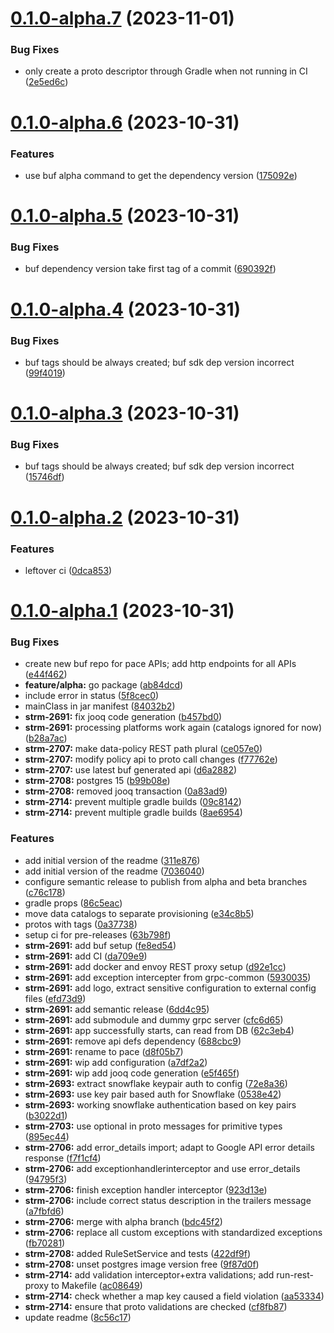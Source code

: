 # [0.1.0-alpha.7](https://github.com/getstrm/pace/compare/v0.1.0-alpha.6...v0.1.0-alpha.7) (2023-11-01)


### Bug Fixes

* only create a proto descriptor through Gradle when not running in CI ([2e5ed6c](https://github.com/getstrm/pace/commit/2e5ed6c367807870d7a164cd74d337feb68fc5cb))

# [0.1.0-alpha.6](https://github.com/getstrm/pace/compare/v0.1.0-alpha.5...v0.1.0-alpha.6) (2023-10-31)


### Features

* use buf alpha command to get the dependency version ([175092e](https://github.com/getstrm/pace/commit/175092e8d5eed7fdcefa0605c3aca14d85df83db))

# [0.1.0-alpha.5](https://github.com/getstrm/pace/compare/v0.1.0-alpha.4...v0.1.0-alpha.5) (2023-10-31)


### Bug Fixes

* buf dependency version take first tag of a commit ([690392f](https://github.com/getstrm/pace/commit/690392f15eb2662db1f41cada2fb347250efc15d))

# [0.1.0-alpha.4](https://github.com/getstrm/pace/compare/v0.1.0-alpha.3...v0.1.0-alpha.4) (2023-10-31)


### Bug Fixes

* buf tags should be always created; buf sdk dep version incorrect ([99f4019](https://github.com/getstrm/pace/commit/99f40194f6b4649f34948fafdd6d73a955004667))

# [0.1.0-alpha.3](https://github.com/getstrm/pace/compare/v0.1.0-alpha.2...v0.1.0-alpha.3) (2023-10-31)


### Bug Fixes

* buf tags should be always created; buf sdk dep version incorrect ([15746df](https://github.com/getstrm/pace/commit/15746dfef3f4e5f0f7f183f4916e57c9a40bb8bf))

# [0.1.0-alpha.2](https://github.com/getstrm/pace/compare/v0.1.0-alpha.1...v0.1.0-alpha.2) (2023-10-31)


### Features

* leftover ci ([0dca853](https://github.com/getstrm/pace/commit/0dca853db1e109d497c6df75ac577453635b7906))

# [0.1.0-alpha.1](https://github.com/getstrm/pace/compare/v0.0.1...v0.1.0-alpha.1) (2023-10-31)


### Bug Fixes

* create new buf repo for pace APIs; add http endpoints for all APIs ([e44f462](https://github.com/getstrm/pace/commit/e44f462c7d359dbf8e9aed1abf9b09c1ac0654c3))
* **feature/alpha:** go package ([ab84dcd](https://github.com/getstrm/pace/commit/ab84dcd965b817ea892a8dd0eb2b6730b866ceb9))
* include error in status ([5f8cec0](https://github.com/getstrm/pace/commit/5f8cec08b6fee6c1e57e03a1364a5304f3ff2a49))
* mainClass in jar manifest ([84032b2](https://github.com/getstrm/pace/commit/84032b21bf528b497144732b33fe8dbe3b12869b))
* **strm-2691:** fix jooq code generation ([b457bd0](https://github.com/getstrm/pace/commit/b457bd00f4e8afebf66957d29fbccb04a4ece312))
* **strm-2691:** processing platforms work again (catalogs ignored for now) ([b28a7ac](https://github.com/getstrm/pace/commit/b28a7ac26c3e31f31084cdbbcae393e201ec6674))
* **strm-2707:** make data-policy REST path plural ([ce057e0](https://github.com/getstrm/pace/commit/ce057e0cc63dd535ca6e872fcb2e39855b2a98da))
* **strm-2707:** modify policy api to proto call changes ([f77762e](https://github.com/getstrm/pace/commit/f77762eaaf165fb34539c579852bc1077c8a6aac))
* **strm-2707:** use latest buf generated api ([d6a2882](https://github.com/getstrm/pace/commit/d6a288205a897e8a7f3751a26fb339b33a99771a))
* **strm-2708:** postgres 15 ([b99b08e](https://github.com/getstrm/pace/commit/b99b08e7b2566a3454b06b8d9951357908e625db))
* **strm-2708:** removed jooq transaction ([0a83ad9](https://github.com/getstrm/pace/commit/0a83ad9f035e3173c1ca8a5cad2ad4755bc20650))
* **strm-2714:** prevent multiple gradle builds ([09c8142](https://github.com/getstrm/pace/commit/09c814279ffb33e614211fc7fa7b9e9f0264647f))
* **strm-2714:** prevent multiple gradle builds ([8ae6954](https://github.com/getstrm/pace/commit/8ae6954807ba58e26f9b32430bbc995404b4cf8e))


### Features

* add initial version of the readme ([311e876](https://github.com/getstrm/pace/commit/311e8769c5c0533f91620d4c30c31d11e98adaf0))
* add initial version of the readme ([7036040](https://github.com/getstrm/pace/commit/7036040d0885095c82b45741578267276420fe7c))
* configure semantic release to publish from alpha and beta branches ([c76c178](https://github.com/getstrm/pace/commit/c76c17857a89479db7ee4a9aebbf5ffc601842b0))
* gradle props ([86c5eac](https://github.com/getstrm/pace/commit/86c5eaca058b3cedaf88ed8ea2c06264cc591065))
* move data catalogs to separate provisioning ([e34c8b5](https://github.com/getstrm/pace/commit/e34c8b5d27caba9aca6420ba79e0904f323248b8))
* protos with tags ([0a37738](https://github.com/getstrm/pace/commit/0a37738bfd493cbe28a4b4f0862b897f272803a9))
* setup ci for pre-releases ([63b798f](https://github.com/getstrm/pace/commit/63b798f5c7b978b4e4fe37fb01c7531ad14cc508))
* **strm-2691:** add buf setup ([fe8ed54](https://github.com/getstrm/pace/commit/fe8ed54335f1f0f39368519535e91f7e4b7cc03a))
* **strm-2691:** add CI ([da709e9](https://github.com/getstrm/pace/commit/da709e9a66d134985bb5f52358267ba64bac174d))
* **strm-2691:** add docker and envoy REST proxy setup ([d92e1cc](https://github.com/getstrm/pace/commit/d92e1cc353f4b4a8469ab67c909e6de05c87cd55))
* **strm-2691:** add exception intercepter from grpc-common ([5930035](https://github.com/getstrm/pace/commit/59300359555601de514067ffd5a74b195885f864))
* **strm-2691:** add logo, extract sensitive configuration to external config files ([efd73d9](https://github.com/getstrm/pace/commit/efd73d91ced72891c28975ff27d1a795128ab495))
* **strm-2691:** add semantic release ([6dd4c95](https://github.com/getstrm/pace/commit/6dd4c95185615ab11ba0aa1cd83138f4ff8476ba))
* **strm-2691:** add submodule and dummy grpc server ([cfc6d65](https://github.com/getstrm/pace/commit/cfc6d65de6f4b6bae4fc12bf0086d480718e9a03))
* **strm-2691:** app successfully starts, can read from DB ([62c3eb4](https://github.com/getstrm/pace/commit/62c3eb4524efd477b11bbeb9e3d0f6a046881237))
* **strm-2691:** remove api defs dependency ([688cbc9](https://github.com/getstrm/pace/commit/688cbc959ef032bf6af6bf5f201a60d6da5b2191))
* **strm-2691:** rename to pace ([d8f05b7](https://github.com/getstrm/pace/commit/d8f05b7c6d91995a8e5249b6820b746d85ded4bc))
* **strm-2691:** wip add configuration ([a7df2a2](https://github.com/getstrm/pace/commit/a7df2a2aa778950bc2c4480e6a1e8b00a09cf20a))
* **strm-2691:** wip add jooq code generation ([e5f465f](https://github.com/getstrm/pace/commit/e5f465f2fdaf755221e2e916632949c746277e3a))
* **strm-2693:** extract snowflake keypair auth to config ([72e8a36](https://github.com/getstrm/pace/commit/72e8a36ebe0c4e398ea247e4c5dbd03594728e6c))
* **strm-2693:** use key pair based auth for Snowflake ([0538e42](https://github.com/getstrm/pace/commit/0538e42864e15ba74a4ba3169e1d73b9991dd6ce))
* **strm-2693:** working snowflake authentication based on key pairs ([b3022d1](https://github.com/getstrm/pace/commit/b3022d1f41b79588e06a545f821d21faf7e16207))
* **strm-2703:** use optional in proto messages for primitive types ([895ec44](https://github.com/getstrm/pace/commit/895ec440e0e860c2c05e165eefc0d0127ca32fed))
* **strm-2706:** add error_details import; adapt to Google API error details response ([f7f1cf4](https://github.com/getstrm/pace/commit/f7f1cf456e8e7c115c836d86541177be46f5cea2))
* **strm-2706:** add exceptionhandlerinterceptor and use error_details ([94795f3](https://github.com/getstrm/pace/commit/94795f3fd04774a72453d8a88c8ba4e81b82871f))
* **strm-2706:** finish exception handler interceptor ([923d13e](https://github.com/getstrm/pace/commit/923d13e89f35d14135f4f68a2638cc55ba4020ff))
* **strm-2706:** include correct status description in the trailers message ([a7fbfd6](https://github.com/getstrm/pace/commit/a7fbfd641aad6f3232cb89b8d9ccba4e75667321))
* **strm-2706:** merge with alpha branch ([bdc45f2](https://github.com/getstrm/pace/commit/bdc45f2358a935ddfd3af25e72700c5c0d824059))
* **strm-2706:** replace all custom exceptions with standardized exceptions ([fb70281](https://github.com/getstrm/pace/commit/fb70281d05ba0da97396c8ca6fd3617dff2bed06))
* **strm-2708:** added RuleSetService and tests ([422df9f](https://github.com/getstrm/pace/commit/422df9fa6587730ddb1613995c624793e79d844e))
* **strm-2708:** unset postgres image version free ([9f87d0f](https://github.com/getstrm/pace/commit/9f87d0f995c53c0669d96c8abce518d82fba1289))
* **strm-2714:** add validation interceptor+extra validations; add run-rest-proxy to Makefile ([ac08649](https://github.com/getstrm/pace/commit/ac0864933b45aed67a476b0b16ddf2c341b02101))
* **strm-2714:** check whether a map key caused a field violation ([aa53334](https://github.com/getstrm/pace/commit/aa53334dfdb26e54d8958f6f9966ce9882099f1b))
* **strm-2714:** ensure that proto validations are checked ([cf8fb87](https://github.com/getstrm/pace/commit/cf8fb87cc24628f7f7ee2f3c55c2d25d86b34f7b))
* update readme ([8c56c17](https://github.com/getstrm/pace/commit/8c56c17a9c25bcefa765d7ea8904d76bac484964))
